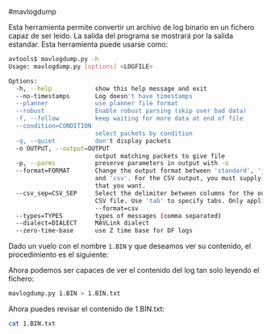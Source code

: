 #mavlogdump

Esta herramienta permite convertir un archivo de log binario en un fichero capaz de ser leido. La salida del programa se mostrará por la salida estandar. Esta herramienta puede usarse como:

```bash
avtools$ mavlogdump.py -h
Usage: mavlogdump.py [options] <LOGFILE>

Options:
  -h, --help            show this help message and exit
  --no-timestamps       Log doesn't have timestamps
  --planner             use planner file format
  --robust              Enable robust parsing (skip over bad data)
  -f, --follow          keep waiting for more data at end of file
  --condition=CONDITION
                        select packets by condition
  -q, --quiet           don't display packets
  -o OUTPUT, --output=OUTPUT
                        output matching packets to give file
  -p, --parms           preserve parameters in output with -o
  --format=FORMAT       Change the output format between 'standard', 'json',
                        and 'csv'. For the CSV output, you must supply types
                        that you want.
  --csv_sep=CSV_SEP     Select the delimiter between columns for the output
                        CSV file. Use 'tab' to specify tabs. Only applies when
                        --format=csv
  --types=TYPES         types of messages (comma separated)
  --dialect=DIALECT     MAVLink dialect
  --zero-time-base      use Z time base for DF logs
```

Dado un vuelo con el nombre `1.BIN` y que deseamos ver su contenido, el procedimiento es el siguiente:


Ahora podemos ser capaces de ver el contenido del log tan solo leyendo el fichero:

```bash
mavlogdump.py 1.BIN > 1.BIN.txt
```

Ahora puedes revisar el contenido de 1.BIN.txt:
```bash
cat 1.BIN.txt
```